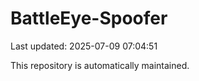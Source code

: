# BattleEye-Spoofer

Last updated: 2025-07-09 07:04:51

This repository is automatically maintained.
